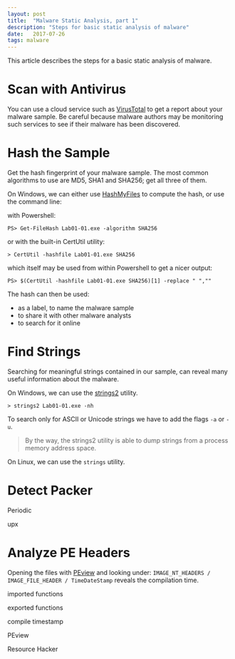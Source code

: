 ```yaml
---
layout: post
title:  "Malware Static Analysis, part 1"
description: "Steps for basic static analysis of malware"
date:   2017-07-26
tags: malware
---
```


This article describes the steps for a basic static analysis of malware.

<!--more-->

# Scan with Antivirus

You can use a cloud service such as [VirusTotal](https://www.virustotal.com) to get a report about your malware sample. Be careful because malware authors may be monitoring such services to see if their malware has been discovered.

# Hash the Sample

Get the hash fingerprint of your malware sample. The most common algorithms to use are MD5, SHA1 and SHA256; get all three of them.

On Windows, we can either use [HashMyFiles](http://www.nirsoft.net/utils/hash_my_files.html) to compute the hash, or use the command line:

with Powershell:

`PS> Get-FileHash Lab01-01.exe -algorithm SHA256`

or with the built-in CertUtil utility:

`> CertUtil -hashfile Lab01-01.exe SHA256`

which itself may be used from within Powershell to get a nicer output:

`PS> $(CertUtil -hashfile Lab01-01.exe SHA256)[1] -replace " ",""`

The hash can then be used:
- as a label, to name the malware sample
- to share it with other malware analysts
- to search for it online

# Find Strings

Searching for meaningful strings contained in our sample, can reveal many useful information about the malware.

On Windows, we can use the [strings2](http://www.split-code.com/strings2.html) utility.

`> strings2 Lab01-01.exe -nh`

To search only for ASCII or Unicode strings we have to add the flags `-a` or `-u`.

> By the way, the strings2 utility is able to dump strings from a process memory address space.

On Linux, we can use the `strings` utility.


# Detect Packer

Periodic

upx



# Analyze PE Headers

Opening the files with [PEview](http://wjradburn.com/software/PEview.zip) and looking under: `IMAGE_NT_HEADERS / IMAGE_FILE_HEADER / TimeDateStamp` reveals the compilation time.

imported functions

exported functions

compile timestamp


PEview

Resource Hacker
